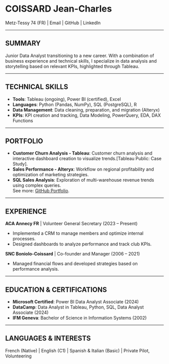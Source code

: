 # COISSARD Jean-Charles  
Metz-Tessy 74 (FR) | Email | GitHub | LinkedIn  
________________________________________

## SUMMARY  
Junior Data Analyst transitioning to a new career. With a combination of business experience and technical skills, I specialize in data analysis and storytelling based on relevant KPIs, highlighted through Tableau.

________________________________________

## TECHNICAL SKILLS  
- **Tools**: Tableau (ongoing), Power BI (certified), Excel  
- **Languages**: Python (Pandas, NumPy), SQL (PostgreSQL), R  
- **Data Management**: Data cleaning, preparation, and migration (Alteryx)  
- **KPIs**: KPI creation and tracking, Data Modeling, PowerQuery, EDA, DAX Functions  

________________________________________

## PORTFOLIO  
- **Customer Churn Analysis - Tableau**: Customer churn analysis and interactive dashboard creation to visualize trends.[Tableau Public: Case Study].  
- **Sales Performance - Alteryx**: Workflow on regional profitability and optimization of marketing strategies.  
- **SQL Sales Analysis**: Exploration of multi-warehouse revenue trends using complex queries.  
See more: [GitHub Portfolio](https://github.com/explicitjc).

________________________________________

## EXPERIENCE  
**ACA Annecy FR** | Volunteer General Secretary (2023 – Present)  
- Implemented a CRM to manage members and optimize internal processes.  
- Designed dashboards to analyze performance and track club KPIs.  

**SNC Boniolo-Coissard** | Co-founder and Manager (2006 – 2021)  
- Managed financial flows and developed strategies based on performance analysis.  

________________________________________

## EDUCATION & CERTIFICATIONS  
- **Microsoft Certified**: Power BI Data Analyst Associate (2024)  
- **DataCamp**: Data Analyst in Tableau, Python, SQL, Data Analyst Associate (2024)  
- **IFM Geneva**: Bachelor of Science in Information Systems (2002)

________________________________________

## LANGUAGES & INTERESTS  
French (Native) | English (C1) | Spanish & Italian (Basic) | Private Pilot, Volunteering  
